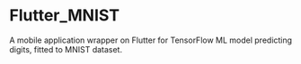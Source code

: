 # Flutter_MNIST
 A mobile application wrapper on Flutter for TensorFlow ML model predicting digits, fitted to MNIST dataset.
